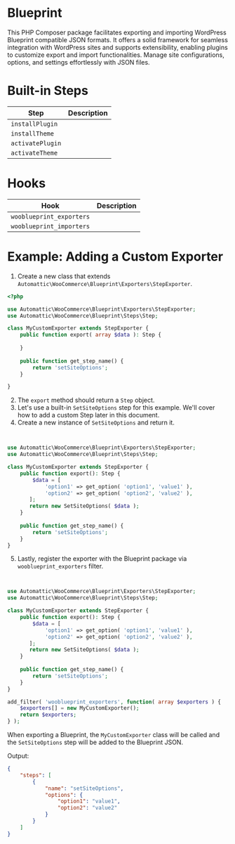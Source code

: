 # Blueprint

This PHP Composer package facilitates exporting and importing WordPress Blueprint compatible JSON formats. 
It offers a solid framework for seamless integration with WordPress sites and supports extensibility, 
enabling plugins to customize export and import functionalities. Manage site configurations, options, 
and settings effortlessly with JSON files.

# Built-in Steps

| Step             | Description |
|------------------| --- |
| `installPlugin`  |  |
| `installTheme`   |  |
| `activatePlugin` |  |
| `activateTheme`  |  |

# Hooks


| Hook                     | Description |
|--------------------------| --- |
| `wooblueprint_exporters` |  |
| `wooblueprint_importers` |  |

# Example: Adding a Custom Exporter

1. Create a new class that extends `Automattic\WooCommerce\Blueprint\Exporters\StepExporter`.

```php
<?php

use Automattic\WooCommerce\Blueprint\Exporters\StepExporter;
use Automattic\WooCommerce\Blueprint\Steps\Step;

class MyCustomExporter extends StepExporter {
    public function export( array $data ): Step {
       
    }
    
    public function get_step_name() {
        return 'setSiteOptions';
    }

}
```

2. The `export` method should return a `Step` object.
3. Let's use a built-in `SetSiteOptions` step for this example. We'll cover how to add a custom Step later in this document.
4. Create a new instance of `SetSiteOptions` and return it.

```php


use Automattic\WooCommerce\Blueprint\Exporters\StepExporter;
use Automattic\WooCommerce\Blueprint\Steps\Step;

class MyCustomExporter extends StepExporter {
    public function export(): Step {
        $data = [
            'option1' => get_option( 'option1', 'value1' ),
            'option2' => get_option( 'option2', 'value2' ),
       ];
       return new SetSiteOptions( $data );
    }
    
    public function get_step_name() {
        return 'setSiteOptions';
    }
}

```
5. Lastly, register the exporter with the Blueprint package via `wooblueprint_exporters` filter.

```php


use Automattic\WooCommerce\Blueprint\Exporters\StepExporter;
use Automattic\WooCommerce\Blueprint\Steps\Step;

class MyCustomExporter extends StepExporter {
    public function export(): Step {
        $data = [
            'option1' => get_option( 'option1', 'value1' ),
            'option2' => get_option( 'option2', 'value2' ),
       ];
       return new SetSiteOptions( $data );
    }
    
    public function get_step_name() {
        return 'setSiteOptions';
    }
}

add_filter( 'wooblueprint_exporters', function( array $exporters ) {
    $exporters[] = new MyCustomExporter();
    return $exporters;
} );

```
When exporting a Blueprint, the `MyCustomExporter` class will be called and the `SetSiteOptions` step will be added to the Blueprint JSON.

Output:
    
  ```json
  {
      "steps": [
          {
              "name": "setSiteOptions",
              "options": {
                  "option1": "value1",
                  "option2": "value2"
              }
          }
      ]
  }
  ```
